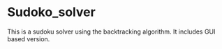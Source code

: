 # Sudoko_solver
This is a sudoku solver using the backtracking algorithm. It includes GUI based version.

